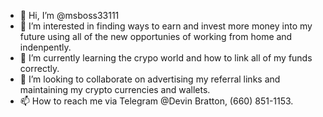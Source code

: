 - 👋 Hi, I’m @msboss33111
- 👀 I’m interested in finding ways to earn and invest more money into my future using all of the new opportunies of working from home and indenpently.
- 🌱 I’m currently learning the crypo world and how to link all of my funds correctly.
- 💞️ I’m looking to collaborate on advertising my referral links and maintaining my crypto currencies and wallets.
- 📫 How to reach me via Telegram @Devin Bratton, (660) 851-1153.

<!---
msboss33111/msboss33111 is a ✨ special ✨ repository because its `README.md` (this file) appears on your GitHub profile.
You can click the Preview link to take a look at your changes.
--->
